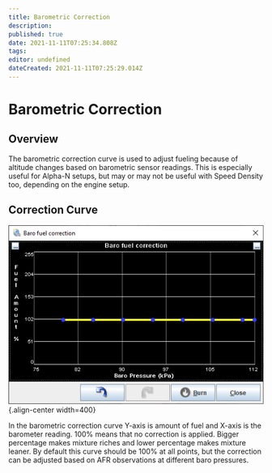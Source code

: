 ```yaml
---
title: Barometric Correction
description: 
published: true
date: 2021-11-11T07:25:34.808Z
tags: 
editor: undefined
dateCreated: 2021-11-11T07:25:29.014Z
---
```


# Barometric Correction
## Overview

The barometric correction curve is used to adjust fueling because of altitude changes based on barometric sensor readings. This is especially useful for Alpha-N setups, but may or may not be useful with Speed Density too, depending on the engine setup.
## Correction Curve
![baro.png](/img/tuning/baro.png){.align-center width=400}

In the barometric correction curve Y-axis is amount of fuel and X-axis is the barometer reading. 100% means that no correction is applied. Bigger percentage makes mixture riches and lower percentage makes mixture leaner. By default this curve should be 100% at all points, but the correction can be adjusted based on AFR observations at different baro pressures.
